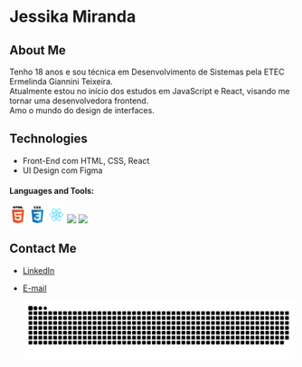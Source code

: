 # Jessika Miranda
<!--<div align="center">
  <a href="https://github.com/jessikamiranda">
  <img height="160em" src="https://github-readme-stats.vercel.app/api?username=jessikamiranda&show_icons=true&bg_color=292929&title_color=C597FF&text_color=F4F4F4&icon_color=FFE55A&include_all_commits=true&count_private=true"/>
  <img height="160em" src="https://github-readme-stats.vercel.app/api/top-langs/?username=jessikamiranda&layout=compact&langs_count=7&bg_color=292929&title_color=C597FF&text_color=F4F4F4&icon_color=FFE55A"/>
</div>-->

## About Me
Tenho 18 anos e sou técnica em Desenvolvimento de Sistemas pela ETEC Ermelinda Giannini Teixeira.<br>
Atualmente estou no início dos estudos em JavaScript e React, visando me tornar uma desenvolvedora frontend.<br>
Amo o mundo do design de interfaces.

## Technologies
- Front-End com HTML, CSS, React
- UI Design com Figma

#### Languages and Tools:
<code><img height="30" src="https://raw.githubusercontent.com/github/explore/80688e429a7d4ef2fca1e82350fe8e3517d3494d/topics/html/html.png"></code> 
<code><img height="30" src="https://raw.githubusercontent.com/github/explore/80688e429a7d4ef2fca1e82350fe8e3517d3494d/topics/css/css.png"></code> 
<code><img height="30" src="https://raw.githubusercontent.com/github/explore/80688e429a7d4ef2fca1e82350fe8e3517d3494d/topics/react-native/react-native.png"></code> 
<code><img height="25" src="https://cdn-icons-png.flaticon.com/512/174/174874.png"></code>
<code><img height="25" src="https://upload.wikimedia.org/wikipedia/commons/3/33/Figma-logo.svg"></code>




## Contact Me
- [LinkedIn](https://www.linkedin.com/in/jessika-miranda/)
- [E-mail](mailto:jeessika.miranda@gmail.com)
  
  ![Snake animation](https://github.com/jessikamiranda/jessikamiranda/blob/output/github-contribution-grid-snake.svg)
